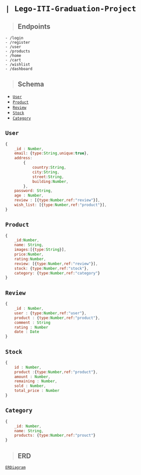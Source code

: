 # **`| Lego-ITI-Graduation-Project`**

> ## **Endpoints**
``` 
- /login
- /register
- /user
- /products
- /home
- /cart
- /wishlist
- /dashboard
```
> ## **Schema**

* [`User`](#user)
* [`Product`](#product)
* [`Review`](#review)
* [`Stock`](#stock)
* [`Category`](#category)


 ## **`User`**
``` js
{
    _id : Number,
    email: {type:String,unique:true},
    address:
        {
            country:String,
            city:String,
            street:String,
            building:Number,
        },
    password: String,
    age : Number,
    review : [{type:Number,ref:"review"}],
    wish_list: [{type:Number,ref:"product"}],
}
```
## **`Product`**
``` js
{
    _id:Number,
    name: String,
    images:[{type:String}],
    price:Number,
    rating:Number,
    review: [{type:Number,ref:"review"}],
    stock: {type:Number,ref:"stock"},
    category: {type:Number,ref:"category"}
}
```
## **`Review`**
``` js
{
    _id : Number,
    user : {type:Number,ref:"user"},
    product : {type:Number,ref:"product"},
    comment : String
    rating : Number
    date : Date
}
```
## **`Stock`**
``` js
{
    id : Number,
    product :{type:Number,ref:"product"},
    amount : Number,
    remaining : Number,
    sold : Number, 
    total_price : Number
}
```

## **`Category`**
``` js
{
    _id: Number, 
    name: String,
    products: {type:Number,ref:"prouct"}
}
```
> ## **ERD**
[`ERDiagram`](./Lego.pdf)
